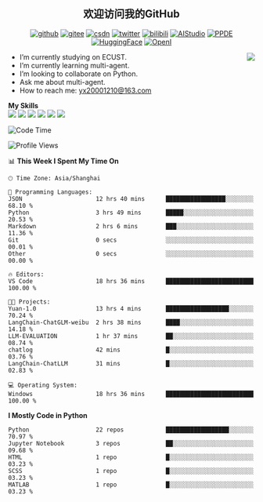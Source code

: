 <h2 align="center"> 欢迎访问我的GitHub</h2>

<p align="center">
  <a href="https://github.com/thomas-yanxin"><img src="https://img.shields.io/badge/GitHub-24292e" alt="github"></a>
  <a href="https://gitee.com/yanxin_thomas"><img src="https://img.shields.io/badge/Gitee-fe7300" alt="gitee"></a>
  <a href="https://blog.csdn.net/Mefishes"><img src="https://img.shields.io/badge/CSDN-cf000e" alt="csdn"></a>
  <a href="https://twitter.com/thomas_yanxin"><img src="https://img.shields.io/badge/Twitter-6495ED" alt="twitter"></a>
  <a href="https://space.bilibili.com/438539054?from=search&seid=8236420690670187274"><img src="https://img.shields.io/badge/-bilibili-blue" alt="bilibili"></a>
  <a href="https://aistudio.baidu.com/aistudio/personalcenter/thirdview/383005"><img src="https://img.shields.io/badge/-AIStudio-9cf" alt="AIStudio"></a>
  <a href="https://www.paddlepaddle.org.cn/ppdemd?n=/ppdemd/%E9%A2%9C%E9%91%AB"><img src="https://img.shields.io/badge/-PPDE-brightgreen" alt="PPDE"></a>
  <a href="https://huggingface.co/thomas-yanxin"><img src="https://img.shields.io/badge/-HuggingFace-yellow" alt="HuggingFace"></a>
  <a href="https://git.openi.org.cn/thomas-yanxin"><img src="https://img.shields.io/badge/-OpenI-337AFF" alt="OpenI"></a>
 
</p>

 <img align="right" src="https://github-readme-stats.vercel.app/api?username=thomas-yanxin&count_private=true&show_icons=true&bg_color=15,f2f7fd,E0EAFC" />


<!--
**thomas-yanxin/thomas-yanxin** is a  _special_  repository because its `README.md` (this file) appears on your GitHub profile.

Here are some ideas to get you started:
-->

-  I’m currently studying on ECUST.
-  I’m currently learning multi-agent.
-  I’m looking to collaborate on Python.
-  Ask me about multi-agent.
-  How to reach me: yx20001210@163.com


 **My Skills**  
![](https://img.shields.io/badge/-Python-3e74a2?style=flat-square&logo=Python&logoColor=fff)
![](https://img.shields.io/badge/-Matlab-FF4040?style=flat-square&logo=Matlab&logoColor=fff)
![](https://img.shields.io/badge/-Docker-2496ED?style=flat-square&logo=Docker&logoColor=fff)
![](https://img.shields.io/badge/-Linux-000000?style=flat-square&logo=Linux&logoColor=fff)
![](https://img.shields.io/badge/-MySQL-4479A1?style=flat-square&logo=MySQL&logoColor=fff)
![](https://img.shields.io/badge/-VScode-007ACC?style=flat-square&logo=VScode&logoColor=fff)

<!--START_SECTION:waka-->
![Code Time](http://img.shields.io/badge/Code%20Time-1%2C178%20hrs%205%20mins-blue)

![Profile Views](http://img.shields.io/badge/Profile%20Views-37-blue)

📊 **This Week I Spent My Time On** 

```text
🕑︎ Time Zone: Asia/Shanghai

💬 Programming Languages: 
JSON                     12 hrs 40 mins      █████████████████░░░░░░░░   68.10 % 
Python                   3 hrs 49 mins       █████░░░░░░░░░░░░░░░░░░░░   20.53 % 
Markdown                 2 hrs 6 mins        ███░░░░░░░░░░░░░░░░░░░░░░   11.36 % 
Git                      0 secs              ░░░░░░░░░░░░░░░░░░░░░░░░░   00.01 % 
Other                    0 secs              ░░░░░░░░░░░░░░░░░░░░░░░░░   00.00 % 

🔥 Editors: 
VS Code                  18 hrs 36 mins      █████████████████████████   100.00 % 

🐱‍💻 Projects: 
Yuan-1.0                 13 hrs 4 mins       ██████████████████░░░░░░░   70.24 % 
LangChain-ChatGLM-weibu  2 hrs 38 mins       ████░░░░░░░░░░░░░░░░░░░░░   14.18 % 
LLM-EVALUATION           1 hr 37 mins        ██░░░░░░░░░░░░░░░░░░░░░░░   08.74 % 
chatlog                  42 mins             █░░░░░░░░░░░░░░░░░░░░░░░░   03.76 % 
LangChain-ChatLLM        31 mins             █░░░░░░░░░░░░░░░░░░░░░░░░   02.83 % 

💻 Operating System: 
Windows                  18 hrs 36 mins      █████████████████████████   100.00 % 
```

**I Mostly Code in Python** 

```text
Python                   22 repos            ██████████████████░░░░░░░   70.97 % 
Jupyter Notebook         3 repos             ██░░░░░░░░░░░░░░░░░░░░░░░   09.68 % 
HTML                     1 repo              █░░░░░░░░░░░░░░░░░░░░░░░░   03.23 % 
SCSS                     1 repo              █░░░░░░░░░░░░░░░░░░░░░░░░   03.23 % 
MATLAB                   1 repo              █░░░░░░░░░░░░░░░░░░░░░░░░   03.23 % 
```




<!--END_SECTION:waka-->

